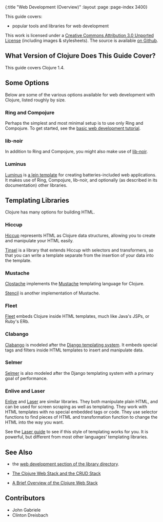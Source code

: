 {:title "Web Development (Overview)"
 :layout :page :page-index 3400}

This guide covers:

  * popular tools and libraries for web development

This work is licensed under a <a rel="license"
href="http://creativecommons.org/licenses/by/3.0/">Creative Commons
Attribution 3.0 Unported License</a> (including images &
stylesheets). The source is available [on
Github](https://github.com/clojure-doc/clojure-doc.github.io).



## What Version of Clojure Does This Guide Cover?

This guide covers Clojure 1.4.



## Some Options

Below are some of the various options available for web development
with Clojure, listed roughly by size.



### Ring and Compojure

Perhaps the simplest and most minimal setup is to use only Ring and
Compojure. To get started, see the [basic web development
tutorial](/articles/tutorials/basic_web_development/).



### lib-noir

In addition to Ring and Compojure, you might also make use of
[lib-noir](https://github.com/noir-clojure/lib-noir).



### Luminus

[Luminus](http://www.luminusweb.net/) is [a lein
template](https://github.com/yogthos/luminus-template) for creating
batteries-included web applications. It makes use of Ring, Compojure,
lib-noir, and optionally (as described in its documentation) other
libraries.



## Templating Libraries

Clojure has many options for building HTML.


### Hiccup

[Hiccup](https://github.com/weavejester/hiccup) represents HTML as
Clojure data structures, allowing you to create and manipulate your
HTML easily.

[Tinsel](https://github.com/davidsantiago/tinsel) is a library that
extends Hiccup with selectors and transformers, so that you can write
a template separate from the insertion of your data into the template.


### Mustache

[Clostache](https://github.com/fhd/clostache) implements the
[Mustache](http://mustache.github.com/) templating language for
Clojure.

[Stencil](https://github.com/davidsantiago/stencil) is another
implementation of Mustache.


### Fleet

[Fleet](https://github.com/Flamefork/fleet) embeds Clojure inside HTML
templates, much like Java's JSPs, or Ruby's ERb.


### Clabango

[Clabango](https://github.com/danlarkin/clabango) is modeled after the
[Django templating system](https://docs.djangoproject.com/en/1.4/topics/templates/). It
embeds special tags and filters inside HTML templates to insert and
manipulate data.


### Selmer
[Selmer](https://github.com/yogthos/Selmer) is also modeled after the Django
templating system with a primary goal of performance.


### Enlive and Laser

[Enlive](https://github.com/cgrand/enlive) and
[Laser](https://github.com/Raynes/laser) are similar libraries. They
both manipulate plain HTML, and can be used for screen scraping as
well as templating. They work with HTML templates with no special
embedded tags or code. They use selector functions to find pieces of
HTML and transformation function to change the HTML into the way you
want.

See the
[Laser guide](https://github.com/Raynes/laser/blob/master/docs/guide.md)
to see if this style of templating works for you. It is powerful, but
different from most other languages' templating libraries.



## See Also

  * the [web development section of the library
    directory](/articles/ecosystem/libraries_directory/#web_development).

  * [The Clojure Web Stack and the CRUD Stack](http://brehaut.net/blog/2012/clojure_web_and_the_crud_stack)

  * [A Brief Overview of the Clojure Web Stack](http://brehaut.net/blog/2011/ring_introduction)



## Contributors

* John Gabriele
* Clinton Dreisbach
